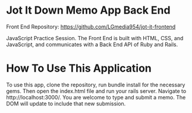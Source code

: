 # Jot It Down Memo App Back End

Front End Repository: https://github.com/LGmedia954/jot-it-frontend

JavaScript Practice Session. The Front End is built with HTML, CSS, and JavaScript, and communicates with a Back End API of Ruby and Rails.

# How To Use This Application

To use this app, clone the repository, run bundle install for the necessary gems. Then open the index.html file and run your rails server. Navigate to http://localhost:3000/. You are welcome to type and submit a memo. The DOM will update to include that new submission.
